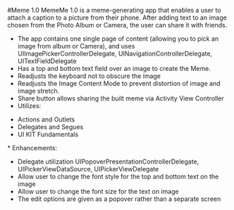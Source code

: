 #Meme 1.0
MemeMe 1.0 is a meme-generating app that enables a user to attach a caption to a picture from their phone. After adding text to an image chosen from the Photo Album or Camera, the user can share it with friends.
* The app contains one single page of content (allowing you to pick an image from album or Camera), and uses UIImagePickerControllerDelegate, UINavigationControllerDelegate, UITextFieldDelegate
* Has a top and bottom text field over an image to create the Meme. 
* Readjusts the keyboard not to obscure the image 
* Readjusts the Image Content Mode to prevent distortion of image and image stretch. 
* Share button allows sharing the built meme via Activity View Controller
* Utilizes:
<ul>
<li> Actions and Outlets </li>
<li> Delegates and Segues </li>
<li> UI KIT Fundamentals</li>

</ul>
* Enhancements:
<ul>
<li> Delegate utilization UIPopoverPresentationControllerDelegate, UIPickerViewDataSource, UIPickerViewDelegate </li>
<li> Allow user to change the font style for the top and bottom text on the image </li>
<li> Allow user to change the font size for the text on image </li>
<li> The edit options are given as a popover rather than a separate screen </li>
</ul>
